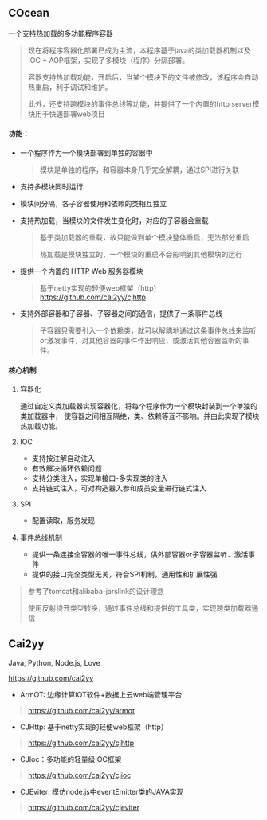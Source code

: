 COcean
--
一个支持热加载的多功能程序容器
> 现在将程序容器化部署已成为主流，本程序基于java的类加载器机制以及IOC + AOP框架，实现了多模块（程序）分隔部署。
> 
> 容器支持热加载功能，开启后，当某个模块下的文件被修改，该程序会自动热重启，利于调试和维护。
> 
> 此外，还支持跨模块的事件总线等功能，并提供了一个内置的http server模块用于快速部署web项目

#### 功能：
- 一个程序作为一个模块部署到单独的容器中
    > 模块是单独的程序，和容器本身几乎完全解耦，通过SPI进行关联
- 支持多模块同时运行
- 模块间分隔，各子容器使用和依赖的类相互独立
- 支持热加载，当模块的文件发生变化时，对应的子容器会重载
    > 基于类加载器的重载，故只能做到单个模块整体重启，无法部分重启
    >
    > 热加载是模块独立的，一个模块的重启不会影响到其他模块的运行
- 提供一个内置的 HTTP Web 服务器模块
    > 基于netty实现的轻便web框架（http）https://github.com/cai2yy/cjhttp

- 支持外部容器和子容器、子容器之间的通信，提供了一条事件总线
    > 子容器只需要引入一个依赖类，就可以解耦地通过这条事件总线来监听or激发事件，对其他容器的事件作出响应，或激活其他容器监听的事件。
    
#### 核心机制
1. 容器化
    
    通过自定义类加载器实现容器化，将每个程序作为一个模块封装到一个单独的类加载器中，
    使容器之间相互隔绝，类、依赖等互不影响。并由此实现了模块热加载功能。

2. IOC
    - 支持按注解自动注入
    - 有效解决循环依赖问题
    - 支持分类注入，实现单接口-多实现类的注入
    - 支持链式注入，可对构造器入参和成员变量进行链式注入

3. SPI
    - 配置读取，服务发现
    
4. 事件总线机制
    - 提供一条连接全容器的唯一事件总线，供外部容器or子容器监听、激活事件
    - 提供的接口完全类型无关，符合SPI机制，通用性和扩展性强

> 参考了tomcat和alibaba-jarslink的设计理念
>
> 使用反射绕开类型转换，通过事件总线和提供的工具类，实现跨类加载器通信

  
Cai2yy
---
Java, Python, Node.js, Love 

https://github.com/cai2yy

- ArmOT: 边缘计算IOT软件+数据上云web端管理平台
> https://github.com/cai2yy/armot
- CJHttp: 基于netty实现的轻便web框架（http）
> https://github.com/cai2yy/cjhttp
- CJIoc：多功能的轻量级IOC框架
> https://github.com/cai2yy/cjioc
- CJEviter: 模仿node.js中eventEmitter类的JAVA实现
> https://github.com/cai2yy/cjeviter

